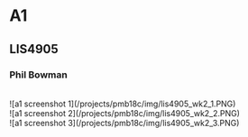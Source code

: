 # A1
## LIS4905
### Phil Bowman

<br>
![a1 screenshot 1](/projects/pmb18c/img/lis4905_wk2_1.PNG)
<br>
![a1 screenshot 2](/projects/pmb18c/img/lis4905_wk2_2.PNG)
<br>
![a1 screenshot 3](/projects/pmb18c/img/lis4905_wk2_3.PNG)
